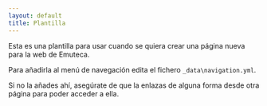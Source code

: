 ```yaml
---
layout: default
title: Plantilla
---
```


Esta es una plantilla para usar cuando se quiera crear una página nueva para la web de Emuteca.

Para añadirla al menú de navegación edita el fichero `_data\navigation.yml`.

Si no la añades ahí, asegúrate de que la enlazas de alguna forma desde otra página para poder acceder a ella.